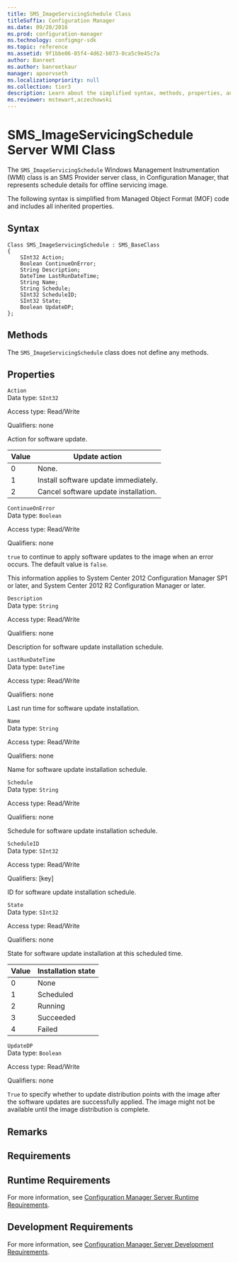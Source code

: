 ```yaml
---
title: SMS_ImageServicingSchedule Class
titleSuffix: Configuration Manager
ms.date: 09/20/2016
ms.prod: configuration-manager
ms.technology: configmgr-sdk
ms.topic: reference
ms.assetid: 9f1bbe06-85f4-4d62-b073-0ca5c9e45c7a
author: Banreet
ms.author: banreetkaur
manager: apoorvseth
ms.localizationpriority: null
ms.collection: tier3
description: Learn about the simplified syntax, methods, properties, and requirements of the SMS_ImageServicingSchedule server class.
ms.reviewer: mstewart,aczechowski
---
```

# SMS_ImageServicingSchedule Server WMI Class
The `SMS_ImageServicingSchedule` Windows Management Instrumentation (WMI) class is an SMS Provider server class, in Configuration Manager, that represents schedule details for offline servicing image.  

 The following syntax is simplified from Managed Object Format (MOF) code and includes all inherited properties.  

## Syntax  

```  
Class SMS_ImageServicingSchedule : SMS_BaseClass  
{  
    SInt32 Action;  
    Boolean ContinueOnError;  
    String Description;  
    DateTime LastRunDateTime;  
    String Name;  
    String Schedule;  
    SInt32 ScheduleID;  
    SInt32 State;  
    Boolean UpdateDP;  
};  
```  

## Methods  
 The `SMS_ImageServicingSchedule` class does not define any methods.  

## Properties  
 `Action`  
 Data type: `SInt32`  

 Access type: Read/Write  

 Qualifiers: none  

 Action for software update.  

| Value | Update action |  
| ----- | ------------- |  
|0|None.|  
|1|Install software update immediately.|  
|2|Cancel software update installation.|  

 `ContinueOnError`  
 Data type: `Boolean`  

 Access type: Read/Write  

 Qualifiers: none  

 `true` to continue to apply software updates to the image when an error occurs. The default value is `false`.  

 This information applies to System Center 2012 Configuration Manager SP1 or later, and System Center 2012 R2 Configuration Manager or later.  

 `Description`  
 Data type: `String`  

 Access type: Read/Write  

 Qualifiers: none  

 Description for software update installation schedule.  

 `LastRunDateTime`  
 Data type: `DateTime`  

 Access type: Read/Write  

 Qualifiers: none  

 Last run time for software update installation.  

 `Name`  
 Data type: `String`  

 Access type: Read/Write  

 Qualifiers: none  

 Name for software update installation schedule.  

 `Schedule`  
 Data type: `String`  

 Access type: Read/Write  

 Qualifiers: none  

 Schedule for software update installation schedule.  

 `ScheduleID`  
 Data type: `SInt32`  

 Access type: Read/Write  

 Qualifiers: [key]  

 ID for software update installation schedule.  

 `State`  
 Data type: `SInt32`  

 Access type: Read/Write  

 Qualifiers: none  

 State for software update installation at this scheduled time.  

| Value | Installation state |  
| ----- | ------------------ |  
|0|None|  
|1|Scheduled|  
|2|Running|  
|3|Succeeded|  
|4|Failed|  

 `UpdateDP`  
 Data type: `Boolean`  

 Access type: Read/Write  

 Qualifiers: none  

 `True` to specify whether to update distribution points with the image after the software updates are successfully applied. The image might not be available until the image distribution is complete.  

## Remarks  

## Requirements  

## Runtime Requirements  
 For more information, see [Configuration Manager Server Runtime Requirements](../../../develop/core/reqs/server-runtime-requirements.md).  

## Development Requirements  
 For more information, see [Configuration Manager Server Development Requirements](../../../develop/core/reqs/server-development-requirements.md).
